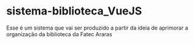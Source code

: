 # sistema-biblioteca_VueJS
Esse é um sistema que vai ser produzido a partir da ideia de aprimorar a organização da biblioteca da Fatec Araras
